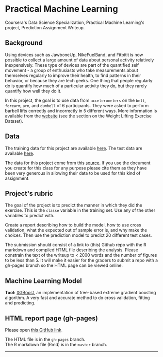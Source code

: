 # Practical Machine Learning
Coursera's Data Science Specialization, Practical Machine Learning's project, Prediction Assignment Writeup.

## Background  ##

Using devices such as JawboneUp, NikeFuelBand, and Fitbitit is now possible to collect a large amount of data about personal activity relatively inexpensively. These type of devices are part of the quantified self movement - a group of enthusiasts who take measurements about themselves regularly to improve their health, to find patterns in their behavior, or because they are tech geeks. One thing that people regularly do is quantify how much of a particular activity they do, but they rarely quantify how well they do it.

In this project, the goal is to use data from `accelerometers` on the `belt`, `forearm`, `arm`, and `dumbell` of 6 participants. They were asked to perform barbell lifts correctly and incorrectly in 5 different ways. More information is available from the [website](http://groupware.les.inf.puc-rio.br/har) (see the section on the Weight Lifting Exercise Dataset).

## Data ##

The training data for this project are available [here](https://d396qusza40orc.cloudfront.net/predmachlearn/pml-training.csv). 
The test data are available [here](https://d396qusza40orc.cloudfront.net/predmachlearn/pml-testing.csv). 

The data for this project come from this [source](http://groupware.les.inf.puc-rio.br/har). If you use the document you create for this class for any purpose please cite them as they have been very generous in allowing their data to be used for this kind of assignment.

## Project's rubric ##

The goal of the project is to predict the manner in which they did the exercise. This is the `classe` variable in the training set. Use any of the other variables to predict with.     

Create a report describing how to build the model, how to use cross validation, what the expected out of sample error is, and why make the choices. Then use the prediction model to predict 20 different test cases.        

The submission should consist of a link to (this) Github repo with the R markdown and compiled HTML file describing the analysis. Please constrain the text of the writeup to < 2000 words and the number of figures to be
less than 5. It will make it easier for the graders to submit a repo with a gh-pages branch so the HTML page can be viewed online.    

## Machine Learning Model ##

**Tool:** [XGBoost](https://github.com/dmlc/xgboost), an implementation of tree-based extreme gradient boosting algorithm. A very fast and accurate method to do cross validation, fitting and predicting.   

## HTML report page (gh-pages) ##

Please open [this GitHub link](https://github.com/Ratheesh-A/Practical-Machine-Learning-Prediction-Assignment-Writeup/).  

The HTML file is in the `gh-pages` branch.    
The R markdown file (Rmd) is in the `master` branch.     

----------
